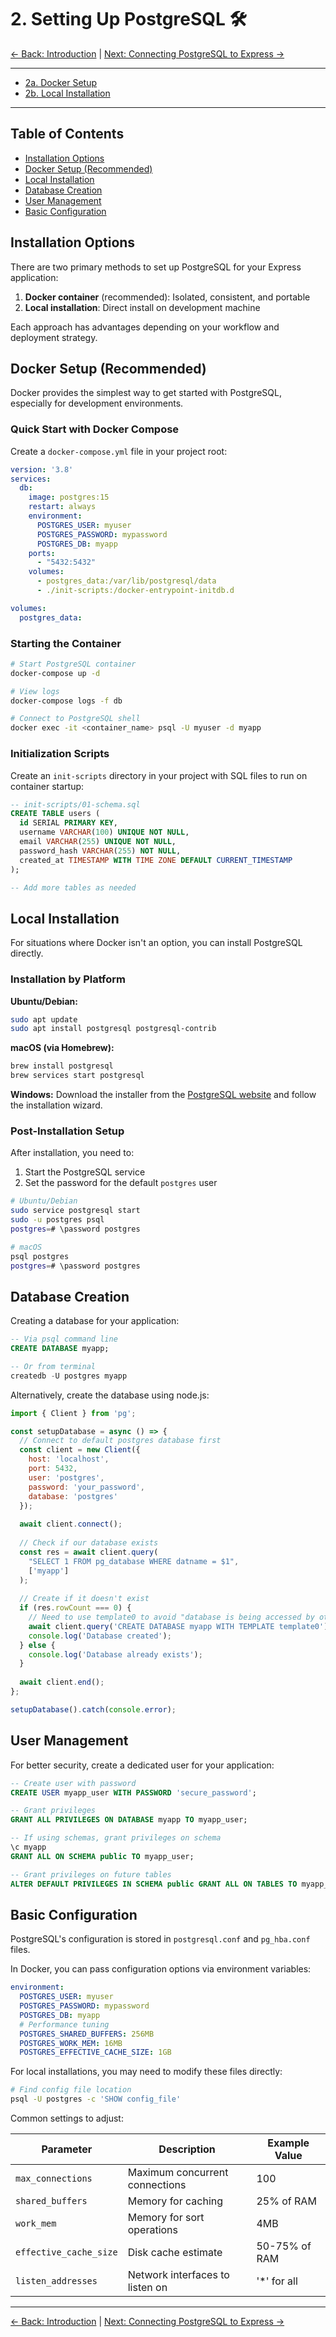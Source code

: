 # 2. Setting Up PostgreSQL 🛠️

[<- Back: Introduction](./01-introduction.md) | [Next: Connecting PostgreSQL to Express ->](./03-connection.md)

---
- [2a. Docker Setup](./02a-docker-setup.md)
- [2b. Local Installation](./02b-local-installation.md)
---

## Table of Contents

- [Installation Options](#installation-options)
- [Docker Setup (Recommended)](#docker-setup-recommended)
- [Local Installation](#local-installation)
- [Database Creation](#database-creation)
- [User Management](#user-management)
- [Basic Configuration](#basic-configuration)

## Installation Options

There are two primary methods to set up PostgreSQL for your Express application:

1. **Docker container** (recommended): Isolated, consistent, and portable
2. **Local installation**: Direct install on development machine

Each approach has advantages depending on your workflow and deployment strategy.

## Docker Setup (Recommended)

Docker provides the simplest way to get started with PostgreSQL, especially for development environments.

### Quick Start with Docker Compose

Create a `docker-compose.yml` file in your project root:

```yaml
version: '3.8'
services:
  db:
    image: postgres:15
    restart: always
    environment:
      POSTGRES_USER: myuser
      POSTGRES_PASSWORD: mypassword
      POSTGRES_DB: myapp
    ports:
      - "5432:5432"
    volumes:
      - postgres_data:/var/lib/postgresql/data
      - ./init-scripts:/docker-entrypoint-initdb.d

volumes:
  postgres_data:
```

### Starting the Container

```bash
# Start PostgreSQL container
docker-compose up -d

# View logs
docker-compose logs -f db

# Connect to PostgreSQL shell
docker exec -it <container_name> psql -U myuser -d myapp
```

### Initialization Scripts

Create an `init-scripts` directory in your project with SQL files to run on container startup:

```sql
-- init-scripts/01-schema.sql
CREATE TABLE users (
  id SERIAL PRIMARY KEY,
  username VARCHAR(100) UNIQUE NOT NULL,
  email VARCHAR(255) UNIQUE NOT NULL,
  password_hash VARCHAR(255) NOT NULL,
  created_at TIMESTAMP WITH TIME ZONE DEFAULT CURRENT_TIMESTAMP
);

-- Add more tables as needed
```

## Local Installation

For situations where Docker isn't an option, you can install PostgreSQL directly.

### Installation by Platform

**Ubuntu/Debian:**
```bash
sudo apt update
sudo apt install postgresql postgresql-contrib
```

**macOS (via Homebrew):**
```bash
brew install postgresql
brew services start postgresql
```

**Windows:**
Download the installer from the [PostgreSQL website](https://www.postgresql.org/download/windows/) and follow the installation wizard.

### Post-Installation Setup

After installation, you need to:
1. Start the PostgreSQL service
2. Set the password for the default `postgres` user

```bash
# Ubuntu/Debian
sudo service postgresql start
sudo -u postgres psql
postgres=# \password postgres

# macOS
psql postgres
postgres=# \password postgres
```

## Database Creation

Creating a database for your application:

```sql
-- Via psql command line
CREATE DATABASE myapp;

-- Or from terminal
createdb -U postgres myapp
```

Alternatively, create the database using node.js:

```javascript
import { Client } from 'pg';

const setupDatabase = async () => {
  // Connect to default postgres database first
  const client = new Client({
    host: 'localhost',
    port: 5432,
    user: 'postgres',
    password: 'your_password',
    database: 'postgres'
  });
  
  await client.connect();
  
  // Check if our database exists
  const res = await client.query(
    "SELECT 1 FROM pg_database WHERE datname = $1",
    ['myapp']
  );
  
  // Create if it doesn't exist
  if (res.rowCount === 0) {
    // Need to use template0 to avoid "database is being accessed by other users"
    await client.query('CREATE DATABASE myapp WITH TEMPLATE template0');
    console.log('Database created');
  } else {
    console.log('Database already exists');
  }
  
  await client.end();
};

setupDatabase().catch(console.error);
```

## User Management

For better security, create a dedicated user for your application:

```sql
-- Create user with password
CREATE USER myapp_user WITH PASSWORD 'secure_password';

-- Grant privileges
GRANT ALL PRIVILEGES ON DATABASE myapp TO myapp_user;

-- If using schemas, grant privileges on schema
\c myapp
GRANT ALL ON SCHEMA public TO myapp_user;

-- Grant privileges on future tables
ALTER DEFAULT PRIVILEGES IN SCHEMA public GRANT ALL ON TABLES TO myapp_user;
```

## Basic Configuration

PostgreSQL's configuration is stored in `postgresql.conf` and `pg_hba.conf` files.

In Docker, you can pass configuration options via environment variables:

```yaml
environment:
  POSTGRES_USER: myuser
  POSTGRES_PASSWORD: mypassword
  POSTGRES_DB: myapp
  # Performance tuning
  POSTGRES_SHARED_BUFFERS: 256MB
  POSTGRES_WORK_MEM: 16MB
  POSTGRES_EFFECTIVE_CACHE_SIZE: 1GB
```

For local installations, you may need to modify these files directly:

```bash
# Find config file location
psql -U postgres -c 'SHOW config_file'
```

Common settings to adjust:

| Parameter | Description | Example Value |
|-----------|-------------|---------------|
| `max_connections` | Maximum concurrent connections | 100 |
| `shared_buffers` | Memory for caching | 25% of RAM |
| `work_mem` | Memory for sort operations | 4MB |
| `effective_cache_size` | Disk cache estimate | 50-75% of RAM |
| `listen_addresses` | Network interfaces to listen on | '*' for all |

---

[<- Back: Introduction](./01-introduction.md) | [Next: Connecting PostgreSQL to Express ->](./03-connection.md)
